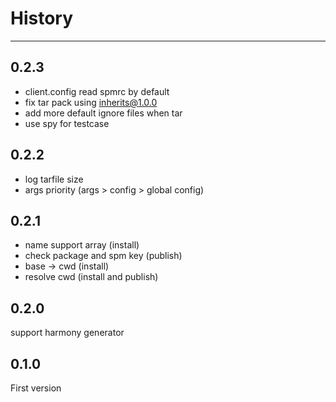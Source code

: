 # History

---

## 0.2.3

- client.config read spmrc by default
- fix tar pack using inherits@1.0.0
- add more default ignore files when tar
- use spy for testcase

## 0.2.2

- log tarfile size
- args priority (args > config > global config)

## 0.2.1

- name support array (install)
- check package and spm key (publish)
- base -> cwd (install)
- resolve cwd (install and publish)

## 0.2.0

support harmony generator

## 0.1.0

First version
